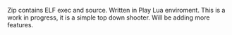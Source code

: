 Zip contains ELF exec and source. Written in Play Lua enviroment. This is a work in progress, it is a simple top down shooter. Will be adding more features.
